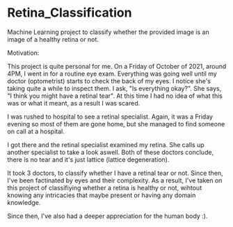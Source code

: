 # Retina_Classification
Machine Learning project to classify whether the provided image is an image of a healthy retina or not. 


Motivation: 

This project is quite personal for me. On a Friday of October of 2021, around 4PM, I went in for a routine eye exam. Everything was going well until my doctor (optometrist) starts to check the back of my eyes. I notice she's taking quite a while to inspect them. I ask, "Is everything okay?". She says, "I think you might have a retinal tear". At this time I had no idea of what this was or what it meant, as a result I was scared. 

I was rushed to hospital to see a retinal specialist. Again, it was a Friday evening so most of them are gone home, but she managed to find someone on call at a hospital. 

I got there and the retinal specialist examined my retina. She calls up another specialist to take a look aswell. Both of these doctors conclude, there is no tear and it's just lattice (lattice degeneration). 

It took 3 doctors, to classify whether I have a retinal tear or not. Since then, I've been factinated by eyes and their complexity. As a result, I've taken on this project of classifiying whether a retina is healthy or not, wihtout knowing any intricacies that maybe present or having any domain knowledge. 

Since then, I've also had a deeper appreciation for the human body :). 
